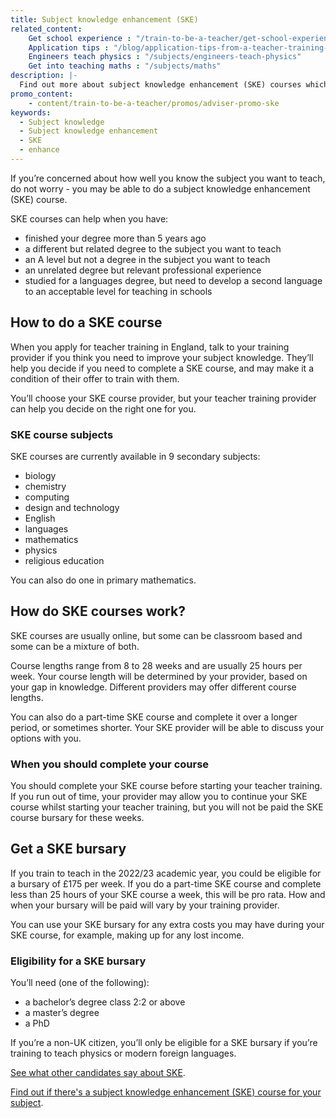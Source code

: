 ```yaml
---
title: Subject knowledge enhancement (SKE)
related_content:
    Get school experience : "/train-to-be-a-teacher/get-school-experience"
    Application tips : "/blog/application-tips-from-a-teacher-training-provider"
    Engineers teach physics : "/subjects/engineers-teach-physics"
    Get into teaching maths : "/subjects/maths"
description: |-
  Find out more about subject knowledge enhancement (SKE) courses which will help you brush up the subject you want to teach.
promo_content:
    - content/train-to-be-a-teacher/promos/adviser-promo-ske
keywords:
  - Subject knowledge
  - Subject knowledge enhancement
  - SKE
  - enhance
---
```


If you’re concerned about how well you know the subject you want to teach, do not worry - you may be able to do a subject knowledge enhancement (SKE) course.

SKE courses can help when you have:

* finished your degree more than 5 years ago
* a different but related degree to the subject you want to teach
* an A level but not a degree in the subject you want to teach
* an unrelated degree but relevant professional experience
* studied for a languages degree, but need to develop a second language to an acceptable level for teaching in schools

## How to do a SKE course

When you apply for teacher training in England, talk to your training provider if you think you need to improve your subject knowledge. They’ll help you decide if you need to complete a SKE course, and may make it a condition of their offer to train with them.

You’ll choose your SKE course provider, but your teacher training provider can help you decide on the right one for you.

### SKE course subjects

SKE courses are currently available in 9 secondary subjects:

* biology
* chemistry
* computing
* design and technology
* English
* languages
* mathematics
* physics
* religious education

You can also do one in primary mathematics.

## How do SKE courses work?

SKE courses are usually online, but some can be classroom based and some can be a mixture of both. 

Course lengths range from 8 to 28 weeks and are usually 25 hours per week. Your course length will be determined by your provider, based on your gap in knowledge. Different providers may offer different course lengths.

You can also do a part-time SKE course and complete it over a longer period, or sometimes shorter. Your SKE provider will be able to discuss your options with you.

### When you should complete your course

You should complete your SKE course before starting your teacher training. If you run out of time, your provider may allow you to continue your SKE course whilst starting your teacher training, but you will not be paid the SKE course bursary for these weeks.

## Get a SKE bursary

If you train to teach in the 2022/23 academic year, you could be eligible for a bursary of £175 per week. If you do a part-time SKE course and complete less than 25 hours of your SKE course a week, this will be pro rata. How and when your bursary will be paid will vary by your training provider.

You can use your SKE bursary for any extra costs you may have during your SKE course, for example, making up for any lost income.

### Eligibility for a SKE bursary

You’ll need (one of the following):

* a bachelor’s degree class 2:2 or above 
* a master’s degree
* a PhD

If you’re a non-UK citizen, you’ll only be eligible for a SKE bursary if you’re training to teach physics or modern foreign languages.

[See what other candidates say about SKE](https://youtu.be/mWuHMtyFrFU).

[Find out if there's a subject knowledge enhancement (SKE) course for your subject](https://www.gov.uk/government/publications/subject-knowledge-enhancement-course-directory/subject-knowledge-enhancement-ske-course-directory).
